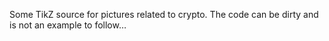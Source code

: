 Some TikZ source for pictures related to crypto. The code can be dirty and is not an example to follow…
